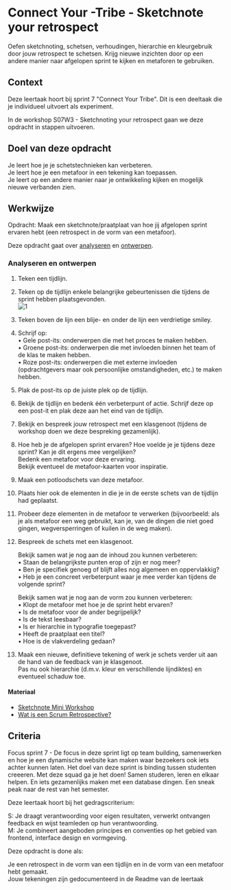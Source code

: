 

# Connect Your -Tribe - Sketchnote your retrospect

Oefen sketchnoting, schetsen, verhoudingen, hierarchie en kleurgebruik door jouw retrospect te schetsen. Krijg nieuwe inzichten door op een andere manier naar afgelopen sprint te kijken en metaforen te gebruiken.

## Context
Deze leertaak hoort bij sprint 7 "Connect Your Tribe". Dit is een deeltaak die je individueel uitvoert als experiment.

In de workshop S07W3 - Sketchnoting your retrospect gaan we deze opdracht in stappen uitvoeren.

## Doel van deze opdracht


Je leert hoe je je schetstechnieken kan verbeteren.  
Je leert hoe je een metafoor in een tekening kan toepassen.  
Je leert op een andere manier naar je ontwikkeling kijken en mogelijk nieuwe verbanden zien.


## Werkwijze

Opdracht: Maak een sketchnote/praatplaat van hoe jij afgelopen sprint ervaren hebt (een retrospect in de vorm van een metafoor).

Deze opdracht gaat over [analyseren](#analyseren) en [ontwerpen](#ontwerpen).

### Analyseren en ontwerpen

1.	Teken een tijdlijn.  
2.	Teken op de tijdlijn enkele belangrijke gebeurtenissen die tijdens de sprint hebben plaatsgevonden.  
![1](https://user-images.githubusercontent.com/55133339/155608242-67bbd286-57c6-4aef-8e6c-04e981deb3a9.png)

3.	Teken boven de lijn een blije- en onder de lijn een verdrietige smiley.  
4.	Schrijf op:  
•	Gele post-its: onderwerpen die met het proces te maken hebben.  
•	Groene post-its: onderwerpen die met invloeden binnen het team of de klas te maken hebben.   
•	Roze post-its: onderwerpen die met externe invloeden (opdrachtgevers maar ook persoonlijke omstandigheden, etc.) te maken hebben. 
    
5.	Plak de post-its op de juiste plek op de tijdlijn.  
6.	Bekijk de tijdlijn en bedenk één verbeterpunt of actie. Schrijf deze op een post-it en plak deze aan het eind van de tijdlijn.  
7.	Bekijk en bespreek jouw retrospect met een klasgenoot (tijdens de workshop doen we deze bespreking gezamenlijk).    
8.	Hoe heb je de afgelopen sprint ervaren? Hoe voelde je je tijdens deze sprint? Kan je dit ergens mee vergelijken?  
	Bedenk een metafoor voor deze ervaring.   
	Bekijk eventueel de metafoor-kaarten voor inspiratie.  
 
9.	Maak een potloodschets van deze metafoor.   
10.	Plaats hier ook de elementen in die je in de eerste schets van de tijdlijn had geplaatst.   
11.	Probeer deze elementen in de metafoor te verwerken (bijvoorbeeld: als je als metafoor een weg gebruikt, kan je, van de dingen die niet goed gingen, 		wegversperringen of kuilen in de weg maken). 
 
12.	Bespreek de schets met een klasgenoot.  

	Bekijk samen wat je nog aan de inhoud zou kunnen verbeteren:   
•	Staan de belangrijkste punten erop of zijn er nog meer?  
•	Ben je specifiek genoeg of blijft alles nog algemeen en oppervlakkig?  
•	Heb je een concreet verbeterpunt waar je mee verder kan tijdens de volgende sprint?  

	Bekijk samen wat je nog aan de vorm zou kunnen verbeteren:   
•	Klopt de metafoor met hoe je de sprint hebt ervaren?  
•	Is de metafoor voor de ander begrijpelijk?  
•	Is de tekst leesbaar?  
•	Is er hierarchie in typografie toegepast?  
•	Heeft de praatplaat een titel?  
•	Hoe is de vlakverdeling gedaan?  

11.	Maak een nieuwe, definitieve tekening of werk je schets verder uit aan de hand van de feedback van je klasgenoot.  
	Pas nu ook hierarchie (d.m.v. kleur en verschillende lijndiktes) en eventueel schaduw toe.   
	
	
#### Materiaal 

- [Sketchnote Mini Workshop](https://www.youtube.com/watch?v=39Xq4tSQ31A&t=451s)
- [Wat is een Scrum Retrospective?](https://agilescrumgroup.nl/retrospective-vormen-ideeen-voorbeelden/)


</details>



## Criteria
Focus sprint 7 - De focus in deze sprint ligt op team building, samenwerken en hoe je een dynamische website kan maken waar bezoekers ook iets achter kunnen laten. Het doel van deze sprint is binding tussen studenten creeeren. Met deze squad ga je het doen! Samen studeren, leren en elkaar helpen. En iets gezamenlijks maken met een database dingen. Een sneak peak naar de rest van het semester.

Deze leertaak hoort bij het gedragscriterium:

S: Je draagt verantwoording voor eigen resultaten, verwerkt ontvangen feedback en wijst teamleden op hun verantwoording.  
M: Je combineert aangeboden principes en conventies op het gebied van frontend, interface design en vormgeving.

Deze opdracht is done als:

Je een retrospect in de vorm van een tijdlijn en in de vorm van een metafoor hebt gemaakt.  
Jouw tekeningen zijn gedocumenteerd in de Readme van de leertaak
